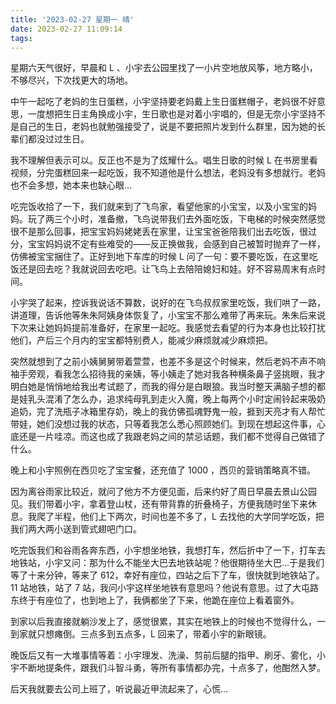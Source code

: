 ```yaml
---
title: '2023-02-27 星期一 晴'
date: 2023-02-27 11:09:14
tags:
---
```


星期六天气很好，早晨和 L 、小宇去公园里找了一小片空地放风筝，地方略小，不够尽兴，下次找更大的场地。

中午一起吃了老妈的生日蛋糕，小宇坚持要老妈戴上生日蛋糕帽子，老妈很不好意思，一度想把生日主角换成小宇，生日歌也是对着小宇唱的，但是无奈小宇坚持不是自己的生日，老妈也就勉强接受了，说是不要把照片发到什么群里，因为她的长辈们都没过过生日。

我不理解但表示可以。反正也不是为了炫耀什么。唱生日歌的时候 L 在书房里看视频，分完蛋糕回来一起吃饭，我不知道他是什么想法，老妈没有多想就行。老妈也不会多想，她本来也缺心眼...

吃完饭收拾了一下，我们就来到了飞鸟家，看望他家的小宝宝，以及小宝宝的妈妈。玩了两三个小时，准备撤，飞鸟说带我们去外面吃饭，下电梯的时候突然感觉很不是那么回事，把宝宝妈妈姥姥丢在家里，让宝宝爸爸陪我们出去吃饭，很过分，宝宝妈妈说不定有些难受的——反正换做我，会感到自己被暂时抛弃了一样，仿佛被宝宝捆住了。正好到地下车库的时候 L 问了一句：要不要吃饭，在这里吃饭还是回去吃？我就说回去吃吧。让飞鸟上去陪陪媳妇和娃。好不容易周末有点时间。

小宇哭了起来，控诉我说话不算数，说好的在飞鸟叔叔家里吃饭，我们哄了一路，讲道理，告诉他等朱朱阿姨身体恢复了，小宝宝不那么难带了再来玩。朱朱后来说下次来让她妈妈提前准备好，在家里一起吃。我感觉去看望的行为本身也比较打扰他们，产后三个月内的宝宝都特别费人，能减少麻烦就减少麻烦把。

突然就想到了之前小姨舅舅带着萱萱，也差不多是这个时候来，然后老妈不声不响袖手旁观，看我怎么招待我的亲姨，等小姨走了她对我各种横条鼻子竖挑眼，我才明白她是悄悄地给我出考试题了，而我的得分是白眼狼。我当时整天满脑子想的都是娃乳头混淆了怎么办，追求纯母乳到走火入魔，晚上每两个小时定闹铃起来吸奶追奶，完了洗瓶子冰箱里存奶，晚上的我仿佛孤魂野鬼一般，捱到天亮才有人帮忙带娃，她们没想过我的状态，只等着我怎么悉心照顾她们。到现在想起这件事，心底还是一片哇凉。而这也成了我跟老妈之间的禁忌话题，我们都不觉得自己做错了什么。

晚上和小宇照例在西贝吃了宝宝餐，还充值了 1000 ，西贝的营销策略真不错。

因为离谷雨家比较近，就问了他方不方便见面，后来约好了周日早晨去景山公园见。我们带着小宇，拿着登山杖，还有带背靠的折叠椅子，方便我随时坐下来休息。我爬了半程，他们上下两次，时间也差不多了，L 去找他的大学同学吃饭，把我们两大两小送到管式翅吧门口。

吃完饭我们和谷雨各奔东西，小宇想坐地铁，我想打车，然后折中了一下，打车去地铁站，小宇又问：那为什么不能坐大巴去地铁站呢？他很期待坐大巴...于是我们等了十来分钟，等来了 612，幸好有座位，四站之后下了车，很快就到地铁站了。11 站地铁，站了 7 站，我问小宇这样坐地铁有意思吗？他说有意思。过了大屯路东终于有座位了，也到地上了，我俩都坐了下来，他跪在座位上看着窗外。

到家以后我直接就躺沙发上了，感觉很累，其实在地铁上的时候也不觉得什么，一到家就只想瘫倒。三点多到五点多，L 回来了，带着小宇的新眼镜。

晚饭后又有一大堆事情等着：小宇理发、洗澡、剪前后腿的指甲、刷牙、雾化，小宇不断地提条件，跟我们斗智斗勇，等所有事情都办完，十点多了，他酣然入梦。

后天我就要去公司上班了，听说最近甲流起来了，心慌...

